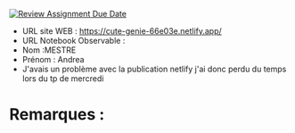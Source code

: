 [![Review Assignment Due Date](https://classroom.github.com/assets/deadline-readme-button-22041afd0340ce965d47ae6ef1cefeee28c7c493a6346c4f15d667ab976d596c.svg)](https://classroom.github.com/a/zNKu7jDa)
- URL site WEB : https://cute-genie-66e03e.netlify.app/
- URL Notebook Observable :
- Nom :MESTRE
- Prénom : Andrea
- J'avais un problème avec la publication netlify j'ai donc perdu du temps lors du tp de mercredi 

# Remarques :
